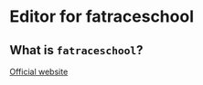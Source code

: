 # Editor for fatraceschool

## What is `fatraceschool`?
[Official website](https://fatraceschool.moe.gov.tw/)

